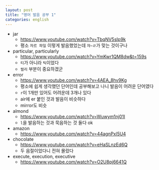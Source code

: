 ```yaml
---
layout: post
title: "영어 발음 공부 1"
categories: english
---
```


- jar
  - https://www.youtube.com/watch?v=TbqNV5sIp9k
  - 평소 `자르 파일` 이렇게 발음했었는데 `쟈~ㄹ`가 맞는 것이구나
- particular, particularly
  - https://www.youtube.com/watch?v=YmKwr1QM8dw&t=159s
  - `티`가 아니라 `틱`이었다
  - `럴리` 부분이 중요하겠군
- error
  - https://www.youtube.com/watch?v=4AEA_8hv9Kg
  - 평소에 쉽게 생각했던 단어인데 공부해보고 나니 발음이 어려운 단어였다
  - `r`이 1개만 있어도 어려운데 3개나 있다
  - air에 er 붙인 것과 발음이 비슷하다
  - mirror도 비슷
- almond
  - https://www.youtube.com/watch?v=Wuwym1nj01I
  - `l`을 발음하는 것과 묵음하는 것 둘다 ok
- amazon
  - https://www.youtube.com/watch?v=44agnPxl5U4
- chocolate
  - https://www.youtube.com/watch?v=eHaSLnzEd6Q
  - 두 음절이었다니 전혀 몰랐다
- execute, execution, executive
  - https://www.youtube.com/watch?v=O2U8pj6641Q

